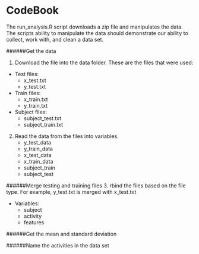 # CodeBook

The run_analysis.R script downloads a zip file and manipulates the data. The scripts ability to manipulate the data should demonstrate our ability to collect, work with, and clean a data set.

######Get the data

1. Download the file into the data folder. These are the files that were used:
  * Test files:
     * x_test.txt
     * y_test.txt
  * Train files:
     * x_train.txt
     * y_train.txt
  * Subject files:
     * subject_test.txt
     * subject_train.txt

2. Read the data from the files into variables.
   * y_test_data
   * y_train_data
   * x_test_data
   * x_train_data
   * subject_train
   * subject_test

######Merge testing and training files 
3. rbind the files based on the file type. For example, y_test.txt is merged with x_test.txt
  * Variables:
     * subject
     * activity
     * features

######Get the mean and standard deviation

######Name the activities in the data set


   


